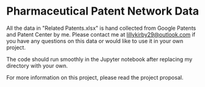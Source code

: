 # Pharmaceutical Patent Network Data

All the data in "Related Patents.xlsx" is hand collected from Google Patents and Patent Center by me. Please contact me at lillykirby29@outlook.com if you have any questions on this data or would like to use it in your own project.

The code should run smoothly in the Jupyter notebook after replacing my directory with your own.

For more information on this project, please read the project proposal.